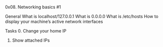 0x08. Networking basics #1

General
What is localhost/127.0.0.1
What is 0.0.0.0
What is /etc/hosts
How to display your machine’s active network interfaces

Tasks
0. Change your home IP

1. Show attached IPs
